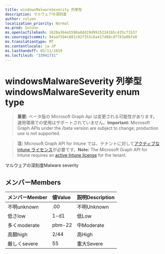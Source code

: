```yaml
---
title: windowsMalwareSeverity 列挙型
description: マルウェアの深刻度
author: rolyon
localization_priority: Normal
ms.prod: Intune
ms.openlocfilehash: 1620a364e5590a8dd19d99152241b5c435cf1537
ms.sourcegitcommit: 94aaf594c881c02f353c6a417460cdf783a0bfe0
ms.translationtype: MT
ms.contentlocale: ja-JP
ms.lasthandoff: 05/11/2019
ms.locfileid: "33941731"
---
```

# <a name="windowsmalwareseverity-enum-type"></a><span data-ttu-id="2bc21-103">windowsMalwareSeverity 列挙型</span><span class="sxs-lookup"><span data-stu-id="2bc21-103">windowsMalwareSeverity enum type</span></span>

> <span data-ttu-id="2bc21-104">**重要:** ベータ版の Microsoft Graph Api は変更される可能性があります。運用環境での使用はサポートされていません。</span><span class="sxs-lookup"><span data-stu-id="2bc21-104">**Important:** Microsoft Graph APIs under the /beta version are subject to change; production use is not supported.</span></span>

> <span data-ttu-id="2bc21-105">**注:** Microsoft Graph API for Intune では、テナントに対して[アクティブな intune ライセンス](https://go.microsoft.com/fwlink/?linkid=839381)が必要です。</span><span class="sxs-lookup"><span data-stu-id="2bc21-105">**Note:** The Microsoft Graph API for Intune requires an [active Intune license](https://go.microsoft.com/fwlink/?linkid=839381) for the tenant.</span></span>

<span data-ttu-id="2bc21-106">マルウェアの深刻度</span><span class="sxs-lookup"><span data-stu-id="2bc21-106">Malware severity</span></span>

## <a name="members"></a><span data-ttu-id="2bc21-107">メンバー</span><span class="sxs-lookup"><span data-stu-id="2bc21-107">Members</span></span>
|<span data-ttu-id="2bc21-108">メンバー</span><span class="sxs-lookup"><span data-stu-id="2bc21-108">Member</span></span>|<span data-ttu-id="2bc21-109">値</span><span class="sxs-lookup"><span data-stu-id="2bc21-109">Value</span></span>|<span data-ttu-id="2bc21-110">説明</span><span class="sxs-lookup"><span data-stu-id="2bc21-110">Description</span></span>|
|:---|:---|:---|
|<span data-ttu-id="2bc21-111">不明</span><span class="sxs-lookup"><span data-stu-id="2bc21-111">unknown</span></span>|<span data-ttu-id="2bc21-112">.0</span><span class="sxs-lookup"><span data-stu-id="2bc21-112">0</span></span>|<span data-ttu-id="2bc21-113">不明</span><span class="sxs-lookup"><span data-stu-id="2bc21-113">Unknown</span></span>|
|<span data-ttu-id="2bc21-114">低さ</span><span class="sxs-lookup"><span data-stu-id="2bc21-114">low</span></span>|<span data-ttu-id="2bc21-115">1-d</span><span class="sxs-lookup"><span data-stu-id="2bc21-115">1</span></span>|<span data-ttu-id="2bc21-116">低</span><span class="sxs-lookup"><span data-stu-id="2bc21-116">Low</span></span>|
|<span data-ttu-id="2bc21-117">多く</span><span class="sxs-lookup"><span data-stu-id="2bc21-117">moderate</span></span>|<span data-ttu-id="2bc21-118">pbm-2</span><span class="sxs-lookup"><span data-stu-id="2bc21-118">2</span></span>|<span data-ttu-id="2bc21-119">中</span><span class="sxs-lookup"><span data-stu-id="2bc21-119">Moderate</span></span>|
|<span data-ttu-id="2bc21-120">高額</span><span class="sxs-lookup"><span data-stu-id="2bc21-120">high</span></span>|<span data-ttu-id="2bc21-121">2/4</span><span class="sxs-lookup"><span data-stu-id="2bc21-121">4</span></span>|<span data-ttu-id="2bc21-122">高</span><span class="sxs-lookup"><span data-stu-id="2bc21-122">High</span></span>|
|<span data-ttu-id="2bc21-123">厳しく</span><span class="sxs-lookup"><span data-stu-id="2bc21-123">severe</span></span>|<span data-ttu-id="2bc21-124">5</span><span class="sxs-lookup"><span data-stu-id="2bc21-124">5</span></span>|<span data-ttu-id="2bc21-125">重大</span><span class="sxs-lookup"><span data-stu-id="2bc21-125">Severe</span></span>|




